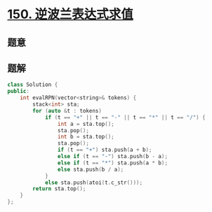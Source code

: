 #  [150. 逆波兰表达式求值](https://leetcode-cn.com/problems/evaluate-reverse-polish-notation/)

## 题意



## 题解



```c++
class Solution {
public:
    int evalRPN(vector<string>& tokens) {
        stack<int> sta;
        for (auto &t : tokens)
            if (t == "+" || t == "-" || t == "*" || t == "/") {
                int a = sta.top();
                sta.pop();
                int b = sta.top();
                sta.pop();
                if (t == "+") sta.push(a + b);
                else if (t == "-") sta.push(b - a);
                else if (t == "*") sta.push(a * b);
                else sta.push(b / a);
            }
            else sta.push(atoi(t.c_str()));
        return sta.top();
    }
};
```



```python3

```


